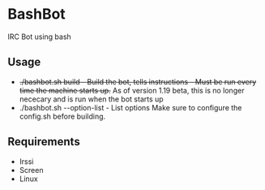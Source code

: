 # BashBot
IRC Bot using bash
## Usage
- ~~./bashbot.sh build - Build the bot, tells instructions - Must be run every time the machine starts up.~~ As of version 1.19 beta, this is no longer nececary and is run when the bot starts up
- ./bashbot.sh --option-list - List options
Make sure to configure the config.sh before building.
## Requirements
- Irssi
- Screen
- Linux
